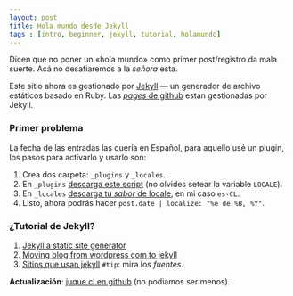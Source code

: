 ```yaml
---
layout: post
title: Hola mundo desde Jekyll 
tags : [intro, beginner, jekyll, tutorial, holamundo]
--- 
```


Dicen que no poner un «hola mundo» como primer post/registro da mala suerte. Acá no desafiaremos a la _señora_ esta.

Este sitio ahora es gestionado por [Jekyll][1] — un generador de archivo estáticos basado en Ruby. Las [_pages_ de github][2] están gestionadas por Jekyll.

### Primer problema

La fecha de las entradas las quería en Español, para aquello usé un plugin, los pasos para activarlo y usarlo son:

1. Crea dos carpeta: `_plugins` y `_locales`.
2. En `_plugins` [descarga este script][filtro] (no olvides setear la variable `LOCALE`).
3. En `_locales` [descarga tu _sabor_ de locale][sabor], en mi caso `es-CL`.
4. Listo, ahora podrás hacer `post.date | localize: "%e de %B, %Y"`.


### ¿Tutorial de Jekyll?

1. [Jekyll a static site generator](http://klepas.org/jekyll-a-static-site-generator/)
2. [Moving blog from wordpress com to jekyll](http://blog.rayapps.com/2010/08/09/moving-blog-from-wordpress-com-to-jekyll/)
3. [Sitios que usan jekyll](https://github.com/mojombo/jekyll/wiki/Sites) `#tip`: mira los _fuentes_.

**Actualización**: [juque.cl en github][juque] (no podiamos ser menos).

[1]: https://github.com/mojombo/jekyll "Home del proyecto"
[2]: http://pages.github.com/ "github:pages"
[filtro]: https://github.com/gacha/gacha.id.lv/blob/master/_plugins/i18n_filter.rb
[sabor]: https://github.com/svenfuchs/rails-i18n/tree/master/rails/locale
[juque]: https://github.com/juque/juque.cl "juque.cl en github"
